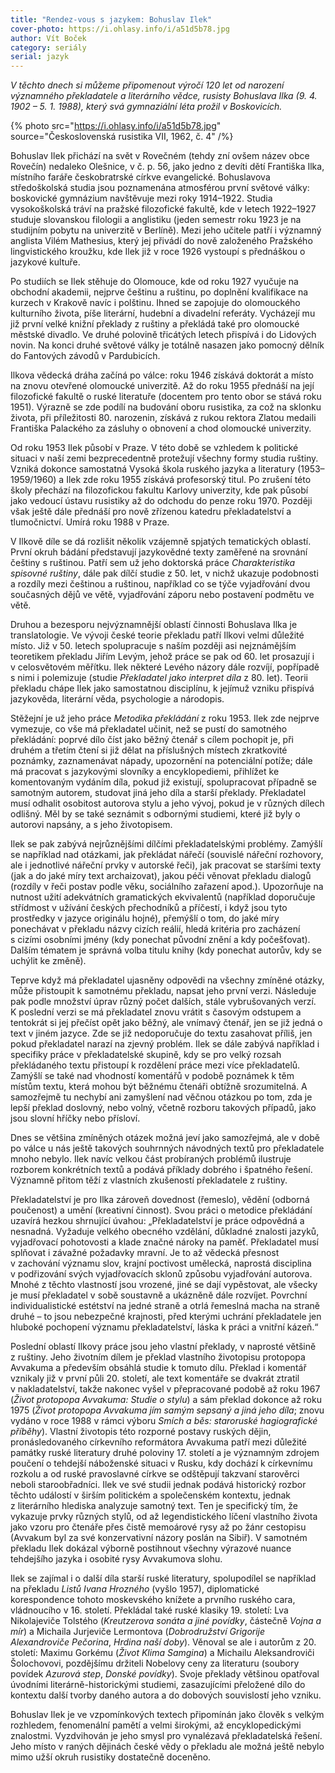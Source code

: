 ```yaml
---
title: "Rendez-vous s jazykem: Bohuslav Ilek"
cover-photo: https://i.ohlasy.info/i/a51d5b78.jpg
author: Vít Boček
category: seriály
serial: jazyk
---
```


*V těchto dnech si můžeme připomenout výročí 120 let od narození významného překladatele a literárního vědce, rusisty Bohuslava Ilka (9. 4. 1902 – 5. 1. 1988), který svá gymnaziální léta prožil v Boskovicích.*

{% photo src="https://i.ohlasy.info/i/a51d5b78.jpg" source="Československá rusistika VII, 1962, č. 4" /%}

Bohuslav Ilek přichází na svět v Rovečném (tehdy zní ovšem název obce Rovečín) nedaleko Olešnice, v č. p. 56, jako jedno z devíti dětí Františka Ilka, místního faráře českobratrské církve evangelické. Bohuslavova středoškolská studia jsou poznamenána atmosférou první světové války: boskovické gymnázium navštěvuje mezi roky 1914–1922. Studia vysokoškolská tráví na pražské filozofické fakultě, kde v letech 1922–1927 studuje slovanskou filologii a anglistiku (jeden semestr roku 1923 je na studijním pobytu na univerzitě v Berlíně). Mezi jeho učitele patří i významný anglista Vilém Mathesius, který jej přivádí do nově založeného Pražského lingvistického kroužku, kde Ilek již v roce 1926 vystoupí s přednáškou o jazykové kultuře.

Po studiích se Ilek stěhuje do Olomouce, kde od roku 1927 vyučuje na obchodní akademii, nejprve češtinu a ruštinu, po doplnění kvalifikace na kurzech v Krakově navíc i polštinu. Ihned se zapojuje do olomouckého kulturního života, píše literární, hudební a divadelní referáty. Vycházejí mu již první velké knižní překlady z ruštiny a překládá také pro olomoucké městské divadlo. Ve druhé polovině třicátých letech přispívá i do Lidových novin.  Na konci druhé světové války je totálně nasazen jako pomocný dělník do Fantových závodů v Pardubicích.

Ilkova vědecká dráha začíná po válce: roku 1946 získává doktorát a místo na znovu otevřené olomoucké univerzitě. Až do roku 1955 přednáší na její filozofické fakultě o ruské literatuře (docentem pro tento obor se stává roku 1951). Výrazně se zde podílí na budování oboru rusistika, za což na sklonku života, při příležitosti 80. narozenin, získává z rukou rektora Zlatou medaili Františka Palackého za zásluhy o obnovení a chod olomoucké univerzity.

Od roku 1953 Ilek působí v Praze. V této době se vzhledem k politické situaci v naší zemi bezprecedentně protežují všechny formy studia ruštiny. Vzniká dokonce samostatná Vysoká škola ruského jazyka a literatury (1953–1959/1960) a Ilek zde roku 1955 získává profesorský titul. Po zrušení této školy přechází na filozofickou fakultu Karlovy univerzity, kde pak působí jako vedoucí ústavu rusistiky až do odchodu do penze roku 1970. Později však ještě dále přednáší pro nově zřízenou katedru překladatelství a tlumočnictví. Umírá roku 1988 v Praze.

V Ilkově díle se dá rozlišit několik vzájemně spjatých tematických oblastí. První okruh bádání představují jazykovědné texty zaměřené na srovnání češtiny s ruštinou. Patří sem už jeho doktorská práce *Charakteristika spisovné ruštiny*, dále pak dílčí studie z 50. let, v nichž ukazuje podobnosti a rozdíly mezi češtinou a ruštinou, například co se týče vyjadřování dvou současných dějů ve větě, vyjadřování záporu nebo postavení podmětu ve větě.

Druhou a bezesporu nejvýznamnější oblastí činnosti Bohuslava Ilka je translatologie. Ve vývoji české teorie překladu patří Ilkovi velmi důležité místo. Již v 50. letech spolupracuje s naším později asi nejznámějším teoretikem překladu Jiřím Levým, jehož práce se pak od 60. let prosazují i v celosvětovém měřítku. Ilek některé Levého názory dále rozvíjí, popřípadě s nimi i polemizuje (studie *Překladatel jako interpret díla* z 80. let). Teorii překladu chápe Ilek jako samostatnou disciplínu, k jejímuž vzniku přispívá jazykověda, literární věda, psychologie a národopis.

Stěžejní je už jeho práce *Metodika překládání* z roku 1953. Ilek zde nejprve vymezuje, co vše má překladatel učinit, než se pustí do samotného překládání: poprvé dílo číst jako běžný čtenář s cílem pochopit je, při druhém a třetím čtení si již dělat na příslušných místech zkratkovité poznámky, zaznamenávat nápady, upozornění na potenciální potíže; dále má pracovat s jazykovými slovníky a encyklopediemi, přihlížet ke komentovaným vydáním díla, pokud již existují, spolupracovat případně se samotným autorem, studovat jiná jeho díla a starší překlady. Překladatel musí odhalit osobitost autorova stylu a jeho vývoj, pokud je v různých dílech odlišný. Měl by se také seznámit s odbornými studiemi, které již byly o autorovi napsány, a s jeho životopisem.

Ilek se pak zabývá nejrůznějšími dílčími překladatelskými problémy. Zamýšlí se například nad otázkami, jak překládat nářečí (souvislé nářeční rozhovory, ale i jednotlivé nářeční prvky v autorské řeči), jak pracovat se staršími texty (jak a do jaké míry text archaizovat), jakou péči věnovat překladu dialogů (rozdíly v řeči postav podle věku, sociálního zařazení apod.). Upozorňuje na nutnost užití adekvátních gramatických ekvivalentů (například doporučuje střídmost v užívání českých přechodníků a příčestí, i když jsou tyto prostředky v jazyce originálu hojné), přemýšlí o tom, do jaké míry ponechávat v překladu názvy cizích reálií, hledá kritéria pro zacházení s cizími osobními jmény (kdy ponechat původní znění a kdy počešťovat). Dalším tématem je správná volba titulu knihy (kdy ponechat autorův, kdy se uchýlit ke změně). 

Teprve když má překladatel ujasněny odpovědi na všechny zmíněné otázky, může přistoupit k samotnému překladu, napsat jeho první verzi. Následuje pak podle množství úprav různý počet dalších, stále vybrušovaných verzí. K poslední verzi se má překladatel znovu vrátit s časovým odstupem a tentokrát si jej přečíst opět jako běžný, ale vnímavý čtenář, jen se již jedná o text v jiném jazyce. Zde se již nedoporučuje do textu zasahovat příliš, jen pokud překladatel narazí na zjevný problém. Ilek se dále zabývá například i specifiky práce v překladatelské skupině, kdy se pro velký rozsah překládaného textu přistoupí k rozdělení práce mezi více překladatelů. Zamýšlí se také nad vhodností komentářů v podobě poznámek k těm místům textu, která mohou být běžnému čtenáři obtížně srozumitelná. A samozřejmě tu nechybí ani zamyšlení nad věčnou otázkou po tom, zda je lepší překlad doslovný, nebo volný, včetně rozboru takových případů, jako jsou slovní hříčky nebo přísloví.

Dnes se většina zmíněných otázek možná jeví jako samozřejmá, ale v době po válce u nás ještě takových souhrnných návodných textů pro překladatele mnoho nebylo. Ilek navíc velkou část probíraných problémů ilustruje rozborem konkrétních textů a podává příklady dobrého i špatného řešení. Významně přitom těží z vlastních zkušeností překladatele z ruštiny.

Překladatelství je pro Ilka zároveň dovednost (řemeslo), vědění (odborná poučenost) a umění (kreativní činnost). Svou práci o metodice překládání uzavírá hezkou shrnující úvahou: „Překladatelství je práce odpovědná a nesnadná. Vyžaduje velkého obecného vzdělání, důkladné znalosti jazyků, vyjadřovací pohotovosti a klade značné nároky na paměť. Překladatel musí splňovat i závažné požadavky mravní. Je to až vědecká přesnost v zachování významu slov, krajní poctivost umělecká, naprostá disciplina v podřizování svých vyjadřovacích sklonů způsobu vyjadřování autorova. Mnohé z těchto vlastností jsou vrozené, jiné se dají vypěstovat, ale všecky je musí překladatel v sobě soustavně a ukázněně dále rozvíjet. Povrchní individualistické estétství na jedné straně a otrlá řemeslná macha na straně druhé – to jsou nebezpečné krajnosti, před kterými uchrání překladatele jen hluboké pochopení významu překladatelství, láska k práci a vnitřní kázeň.“

Poslední oblastí Ilkovy práce jsou jeho vlastní překlady, v naprosté většině z ruštiny. Jeho životním dílem je překlad vlastního životopisu protopopa Avvakuma a především obsáhlá studie k tomuto dílu. Překlad i komentář vznikaly již v první půli 20. století, ale text komentáře se dvakrát ztratil v nakladatelství, takže nakonec vyšel v přepracované podobě až roku 1967 (*Život protopopa Avvakuma: Studie o stylu*) a sám překlad dokonce až roku 1975 (*Život protopopa Avvakuma jím samým sepsaný a jiná jeho díla*; znovu vydáno v roce 1988 v rámci výboru *Smích a běs: staroruské hagiografické příběhy*). Vlastní životopis této rozporné postavy ruských dějin, pronásledovaného církevního reformátora Avvakuma patří mezi důležité památky ruské literatury druhé poloviny 17. století a je významným zdrojem poučení o tehdejší náboženské situaci v Rusku, kdy dochází k církevnímu rozkolu a od ruské pravoslavné církve se odštěpují takzvaní starověrci neboli staroobřadníci. Ilek ve své studii jednak podává historický rozbor těchto událostí v širším politickém a společenském kontextu, jednak z literárního hlediska analyzuje samotný text. Ten je specifický tím, že vykazuje prvky různých stylů, od až legendistického líčení vlastního života jako vzoru pro čtenáře přes čistě memoárové rysy až po žánr cestopisu (Avvakum byl za své konzervativní názory poslán na Sibiř). V samotném překladu Ilek dokázal výborně postihnout všechny výrazové nuance tehdejšího jazyka i osobité rysy Avvakumova slohu.

Ilek se zajímal i o další díla starší ruské literatury, spolupodílel se například na překladu *Listů Ivana Hrozného* (vyšlo 1957), diplomatické korespondence tohoto moskevského knížete a prvního ruského cara, vládnoucího v 16. století. Překládal také ruské klasiky 19. století: Lva Nikolajeviče Tolstého (*Kreutzerova sonáta a jiné povídky*, částečně *Vojna a mír*) a Michaila Jurjeviče Lermontova (*Dobrodružství Grigorije Alexandroviče Pečorina*, *Hrdina naší doby*). Věnoval se ale i autorům z 20. století: Maximu Gorkému (*Život Klima Samgina*) a Michailu Aleksandroviči Šolochovovi, pozdějšímu držiteli Nobelovy ceny za literaturu (soubory povídek *Azurová step*, *Donské povídky*). Svoje překlady většinou opatřoval úvodními literárně-historickými studiemi, zasazujícími přeložené dílo do kontextu další tvorby daného autora a do dobových souvislostí jeho vzniku.

Bohuslav Ilek je ve vzpomínkových textech připomínán jako člověk s velkým rozhledem, fenomenální pamětí a velmi širokými, až encyklopedickými znalostmi. Vyzdvihován je jeho smysl pro vynalézavá překladatelská řešení. Jeho místo v raných dějinách české vědy o překladu ale možná ještě nebylo mimo užší okruh rusistiky dostatečně doceněno.